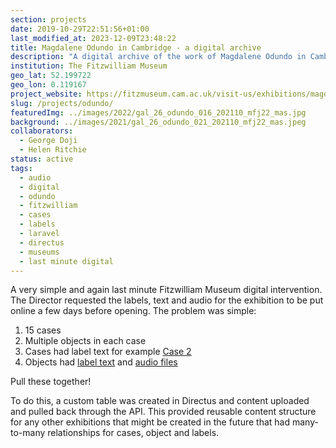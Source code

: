 ```yaml
---
section: projects
date: 2019-10-29T22:51:56+01:00
last_modified_at: 2023-12-09T23:48:22
title: Magdalene Odundo in Cambridge - a digital archive
description: "A digital archive of the work of Magdalene Odundo in Cambridge"
institution: The Fitzwilliam Museum
geo_lat: 52.199722
geo_lon: 0.119167
project_website: https://fitzmuseum.cam.ac.uk/visit-us/exhibitions/magdalene-odundo-in-cambridge/
slug: /projects/odundo/
featuredImg: ../images/2022/gal_26_odundo_016_202110_mfj22_mas.jpg
background: ../images/2021/gal_26_odundo_021_202110_mfj22_mas.jpeg
collaborators:
  - George Doji
  - Helen Ritchie
status: active
tags:
  - audio
  - digital
  - odundo
  - fitzwilliam
  - cases 
  - labels
  - laravel 
  - directus
  - museums
  - last minute digital
---
```

A very simple and again last minute Fitzwilliam Museum digital intervention. The Director requested 
the labels, text and audio for the exhibition to be put online a few days before opening. The problem was simple:

1. 15 cases
2. Multiple objects in each case
3. Cases had label text for example [Case 2](https://fitzmuseum.cam.ac.uk/visit-us/exhibitions/magdalene-odundo-in-cambridge/cases/case-2)
4. Objects had [label text](https://fitzmuseum.cam.ac.uk/visit-us/exhibitions/labels/teapot-with-cane-handle) and [audio files](https://fitzmuseum.cam.ac.uk/conversations/podcasts/magdalene-odundo-audio-series)

Pull these together! 

To do this, a custom table was created in Directus and content uploaded and pulled back through the API. This provided 
reusable content structure for any other exhibitions that might be created in the future that had many-to-many 
relationships for cases, object and labels.  